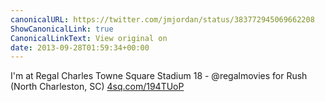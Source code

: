 ```yaml
---
canonicalURL: https://twitter.com/jmjordan/status/383772945069662208
ShowCanonicalLink: true
CanonicalLinkText: View original on
date: 2013-09-28T01:59:34+00:00
---
```

I'm at Regal Charles Towne Square Stadium 18 - @regalmovies for Rush (North Charleston, SC) [4sq.com/194TUoP](http://4sq.com/194TUoP)